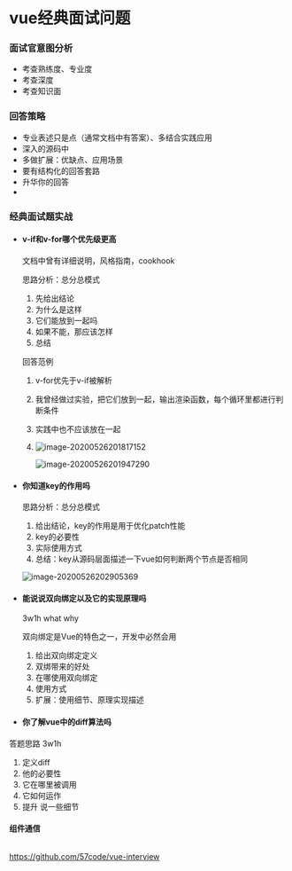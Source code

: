 # vue经典面试问题

### 面试官意图分析

- 考查熟练度、专业度
- 考查深度
- 考查知识面

### 回答策略

- 专业表述只是点（通常文档中有答案）、多结合实践应用
- 深入的源码中
- 多做扩展：优缺点、应用场景
- 要有结构化的回答套路
- 升华你的回答
- 

### 经典面试题实战

- #### v-if和v-for哪个优先级更高

  文档中曾有详细说明，风格指南，cookhook

  思路分析：总分总模式

  1. 先给出结论
  2. 为什么是这样
  3. 它们能放到一起吗
  4. 如果不能，那应该怎样
  5. 总结

  回答范例

  1. v-for优先于v-if被解析

  2. 我曾经做过实验，把它们放到一起，输出渲染函数，每个循环里都进行判断条件

  3. 实践中也不应该放在一起

  4. ![image-20200526201817152](C:\Users\10189\AppData\Roaming\Typora\typora-user-images\image-20200526201817152.png)

     ![image-20200526201947290](C:\Users\10189\AppData\Roaming\Typora\typora-user-images\image-20200526201947290.png)

- #### 你知道key的作用吗

  思路分析：总分总模式

  1. 给出结论，key的作用是用于优化patch性能
  2. key的必要性
  3. 实际使用方式
  4. 总结：key从源码层面描述一下vue如何判断两个节点是否相同

  ![image-20200526202905369](C:\Users\10189\AppData\Roaming\Typora\typora-user-images\image-20200526202905369.png)

- #### 能说说双向绑定以及它的实现原理吗

  3w1h   what why   

  双向绑定是Vue的特色之一，开发中必然会用

  1. 给出双向绑定定义
  2. 双绑带来的好处
  3. 在哪使用双向绑定
  4. 使用方式
  5. 扩展：使用细节、原理实现描述

- #### 你了解vue中的diff算法吗


答题思路 3w1h

1. 定义diff
2. 他的必要性
3. 它在哪里被调用
4. 它如何运作
5. 提升 说一些细节

#### 组件通信

![]()

https://github.com/57code/vue-interview
